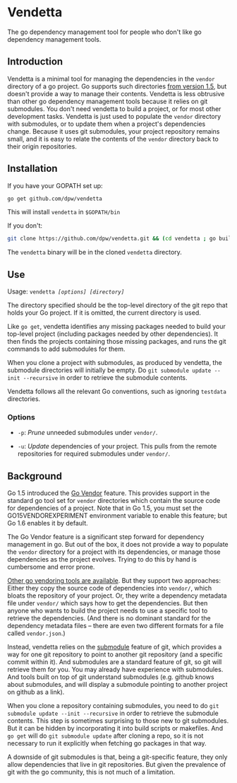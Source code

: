 # Vendetta

The go dependency management tool for people who don't like go
dependency management tools.

## Introduction

Vendetta is a minimal tool for managing the dependencies in the
`vendor` directory of a go project.  Go supports such directories
[from version 1.5](https://golang.org/s/go15vendor), but doesn't
provide a way to manage their contents.  Vendetta is less obtrusive
than other go dependency management tools because it relies on git
submodules.  You don't need vendetta to build a project, or for most
other development tasks.  Vendetta is just used to populate the
`vendor` directory with submodules, or to update them when a project's
dependencies change.  Because it uses git submodules, your project
repository remains small, and it is easy to relate the contents of the
`vendor` directory back to their origin repositories.

## Installation

If you have your GOPATH set up:

```sh
go get github.com/dpw/vendetta
```

This will install `vendetta` in `$GOPATH/bin`

If you don't:

```sh
git clone https://github.com/dpw/vendetta.git && (cd vendetta ; go build)
```

The `vendetta` binary will be in the cloned `vendetta` directory.

## Use

Usage: `vendetta `_`[options] [directory]`_

The directory specified should be the top-level directory of the git
repo that holds your Go project.  If it is omitted, the current
directory is used.

Like `go get`, vendetta identifies any missing packages needed to
build your top-level project (including packages needed by other
dependencies).  It then finds the projects containing those missing
packages, and runs the git commands to add submodules for them.

When you clone a project with submodules, as produced by vendetta, the
submodule directories will initially be empty.  Do `git submodule
update --init --recursive` in order to retrieve the submodule
contents.

Vendetta follows all the relevant Go conventions, such as ignoring
`testdata` directories.

### Options

* `-p`: _Prune_ unneeded submodules under `vendor/`.

* `-u`: _Update_ dependencies of your project.  This pulls from the
  remote repositories for required submodules under `vendor/`.

## Background

Go 1.5 introduced the [Go Vendor](https://golang.org/s/go15vendor)
feature.  This provides support in the standard go tool set for
`vendor` directories which contain the source code for dependencies of
a project.  Note that in Go 1.5, you must set the
GO15VENDOREXPERIMENT environment variable to enable this feature; but
Go 1.6 enables it by default.

The Go Vendor feature is a significant step forward for dependency
management in go.  But out of the box, it does not provide a way to
populate the `vendor` directory for a project with its dependencies,
or manage those dependencies as the project evolves.  Trying to do
this by hand is cumbersome and error prone.

[Other go vendoring tools are
available](https://github.com/golang/go/wiki/PackageManagementTools).
But they support two approaches: Either they copy the source code of
dependencies into `vendor/`, which bloats the repository of your
project.  Or, they write a dependency metadata file under `vendor/`
which says how to get the dependencies.  But then anyone who wants to
build the project needs to use a specific tool to retrieve the
dependencies. (And there is no dominant standard for the dependency
metadata files – there are even two different formats for a file
called `vendor.json`.)

Instead, vendetta relies on the
[submodule](https://git-scm.com/docs/git-submodule) feature of git,
which provides a way for one git repository to point to another git
repository (and a specific commit within it).  And submodules are a
standard feature of git, so git will retrieve them for you.  You may
already have experience with submodules.  And tools built on top of
git understand submodules (e.g. github knows about submodules, and
will display a submodule pointing to another project on github as a
link).

When you clone a repository containing submodules, you need to do `git
submodule update --init --recursive` in order to retrieve the
submodule contents. This step is sometimes surprising to those new to
git submodules.  But it can be hidden by incorporating it into build
scripts or makefiles.  And `go get` will do `git submodule update`
after cloning a repo, so it is not necessary to run it explicitly when
fetching go packages in that way.

A downside of git submodules is that, being a git-specific feature,
they only allow dependencies that live in git repositories.  But given
the prevalence of git with the go community, this is not much of a
limitation.

